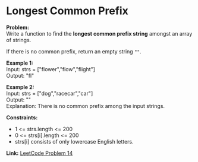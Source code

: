 # Longest Common Prefix

**Problem:**  
Write a function to find the **longest common prefix string** amongst an array of strings.  

If there is no common prefix, return an empty string `""`.

**Example 1:**  
Input: strs = ["flower","flow","flight"]  
Output: "fl"  

**Example 2:**  
Input: strs = ["dog","racecar","car"]  
Output: ""  
Explanation: There is no common prefix among the input strings.

**Constraints:**  
- 1 <= strs.length <= 200  
- 0 <= strs[i].length <= 200  
- strs[i] consists of only lowercase English letters.

**Link:** [LeetCode Problem 14](https://leetcode.com/problems/longest-common-prefix/)
